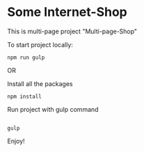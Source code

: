 # Some Internet-Shop
This is multi-page project "Multi-page-Shop"

To start project locally:

```
npm run gulp
```
OR

Install all the packages
```
npm install
```

Run project with gulp command
```

gulp
```

Enjoy!
